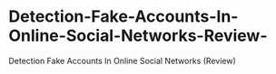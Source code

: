 # Detection-Fake-Accounts-In-Online-Social-Networks-Review-
Detection Fake Accounts In Online Social Networks (Review)
